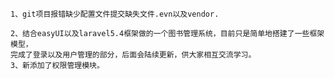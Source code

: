 	1、git项目报错缺少配置文件提交缺失文件.evn以及vendor.

	2、结合easyUI以及laravel5.4框架做的一个图书管理系统，目前只是简单地搭建了一些框架模型，
	完成了登录以及用户管理的部分，后面会陆续更新，供大家相互交流学习。
	3、新添加了权限管理模块。

